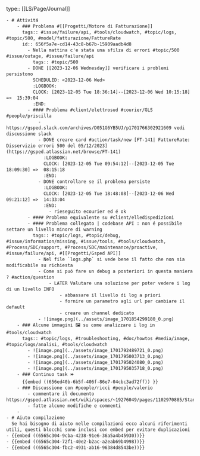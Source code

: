 type:: [[LS/Page/Journal]]

	- # Attivitá
		- ### Problema #[[Progetti/Motore di Fatturazione]]
		  tags:: #issue/failure/api, #tools/cloudwatch, #topic/logs, #topic/500, #model/fatturazione/FattureRate
		  id:: 656f5a7e-cd14-43c8-b67b-15909aadb4d8
			- Nella mattina c'e stata una sfilza di errori #topic/500 #issue/outage, #issue/failure/api
			  tags:: #topic/500
			- DONE [[2023-12-06 Wednesday]] verificare i problemi persistono
			  SCHEDULED: <2023-12-06 Wed>
			  :LOGBOOK:
			  CLOCK: [2023-12-05 Tue 18:36:14]--[2023-12-06 Wed 10:15:18] =>  15:39:04
			  :END:
			- #### Problema #client/elettrosud #courier/GLS #people/priscilla
				- https://gsped.slack.com/archives/D051G6YB5UJ/p1701766302921609 vedi discussione slack
				- DONE creare card #action/task/new [FT-141| FattureRate: Disservizio errori 500 del 05/12/2023](https://gsped.atlassian.net/browse/FT-141)
				  :LOGBOOK:
				  CLOCK: [2023-12-05 Tue 09:54:12]--[2023-12-05 Tue 18:09:30] =>  08:15:18
				  :END:
				- DONE controllare se il problema persiste
				  :LOGBOOK:
				  CLOCK: [2023-12-05 Tue 18:48:08]--[2023-12-06 Wed 09:21:12] =>  14:33:04
				  :END:
					- rieseguito ecourier ed é ok
			- #### Problema equivalente su #client/elledispedizioni
			- #### Problema collegato | codebase API : non é possibile settare un livello minore di warning
			  tags:: #topic/logs, #topic/debug, #issue/information/missing, #issue/tools, #tools/cloudwatch, #Process/SDC/support, #Process/SDC/maintenance/proactive, #issue/failure/api, #[[Progetti/Gsped API]]
				- Nel file `logs.php` si vede bene il fatto che non sia modificabile su richiesta
				- Come si puó fare un debug a posteriori in questa maniera ? #action/question
					- LATER Valutare una soluzione per poter vedere i log di un livello INFO
						- abbassare il livello di log a priori
						- fornire un parametro agli url per cambiare il default
						- creare un channel dedicato
				- ![image.png](../assets/image_1701854299180_0.png)
		- ### Alcune immagini 🖼️ su come analizzare i log in #tools/cloudwatch
		  tags:: #topic/logs, #troubleshooting, #doc/howtos #media/image, #topic/logs/analisi, #tools/cloudwatch
			- ![image.png](../assets/image_1701792489721_0.png)
			- ![image.png](../assets/image_1701795003713_0.png)
			- ![image.png](../assets/image_1701795024080_0.png)
			- ![image.png](../assets/image_1701795035718_0.png)
		- ### Continuo task ⏩️
		  {{embed ((656ed40b-6b5f-406f-86e7-04cbc3ad72ff)) }}
		- ### Discussione con #people/ricci #people/valerio
			- commentare il documento https://gsped.atlassian.net/wiki/spaces/~19276049/pages/1102970885/Standup
			- fatte alcune modifiche e commenti
		-
	- # Aiuto compilazione
	  Se hai bisogno di aiuto nelle compilazioni ecco alcuni riferimenti utili, questi blocchi sono inclusi con embed per evitare duplicazioni
	- {{embed ((6565c304-9cba-4238-91e6-36a5a4b45930))}}
	- {{embed ((6565c304-72f1-40e2-b2ac-a2eab69b4998))}}
	- {{embed ((6565c304-fbc2-4931-ab16-96384d8543be))}}